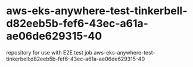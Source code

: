 # aws-eks-anywhere-test-tinkerbell-d82eeb5b-fef6-43ec-a61a-ae06de629315-40
repository for use with E2E test job aws-eks-anywhere-test-tinkerbell:d82eeb5b-fef6-43ec-a61a-ae06de629315-40
